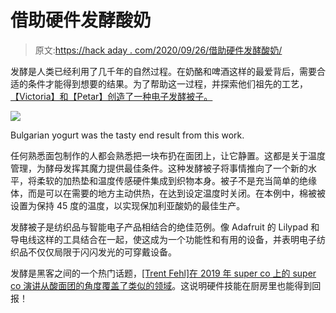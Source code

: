 # 借助硬件发酵酸奶

> 原文:[https://hack aday . com/2020/09/26/借助硬件发酵酸奶/](https://hackaday.com/2020/09/26/fermenting-yogurt-with-the-help-of-hardware/)

发酵是人类已经利用了几千年的自然过程。在奶酪和啤酒这样的最爱背后，需要合适的条件才能得到想要的结果。为了帮助这一过程，并探索他们祖先的工艺，[【Victoria】和【Petar】创造了一种电子发酵被子。](https://www.instructables.com/id/Fermentation-Quilt/)

![](../Images/f4ba0ff817d7a90431756f7cb471f73b.png)

Bulgarian yogurt was the tasty end result from this work.

任何熟悉面包制作的人都会熟悉把一块布扔在面团上，让它静置。这都是关于温度管理，为酵母发挥其魔力提供最佳条件。这种发酵被子将事情推向了一个新的水平，将柔软的加热垫和温度传感硬件集成到织物本身。被子不是充当简单的绝缘体，而是可以在需要的地方主动供热，在达到设定温度时关闭。在本例中，棉被被设置为保持 45 度的温度，以实现保加利亚酸奶的最佳生产。

发酵被子是纺织品与智能电子产品相结合的绝佳范例。像 Adafruit 的 Lilypad 和导电线这样的工具结合在一起，使这成为一个功能性和有用的设备，并表明电子纺织品不仅仅局限于闪闪发光的可穿戴设备。

发酵是黑客之间的一个热门话题，[[Trent Fehl]在 2019 年 super co 上的 super co 演讲从酸面团的角度覆盖了类似的领域](https://hackaday.com/2020/01/08/engineering-your-way-to-better-sourdough-and-other-fermented-goods/)。这说明硬件技能在厨房里也能得到回报！